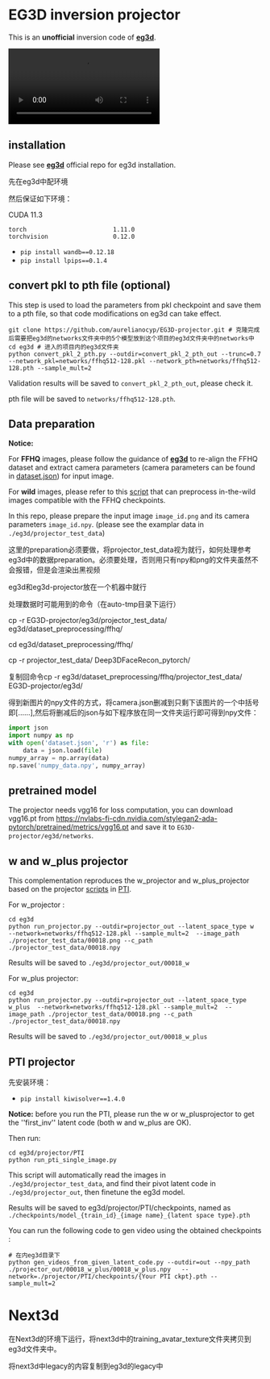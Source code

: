 # EG3D inversion projector

This is an **unofficial** inversion code of  **[eg3d](https://github.com/NVlabs/eg3d)**.

<video src="./eg3d/out/00056_w_plus.mp4"></video>



## installation

Please see **[eg3d](https://github.com/NVlabs/eg3d)** official repo for eg3d installation.

先在eg3d中配环境

然后保证如下环境：

CUDA 11.3 

```
torch                        1.11.0
torchvision                  0.12.0
```
- `pip install wandb==0.12.18`
- `pip install lpips==0.1.4` 





## convert pkl to pth file (optional)

This step is used to load the parameters from pkl checkpoint and save them to a pth file, so that code modifications on eg3d can take effect.

```
git clone https://github.com/aurelianocyp/EG3D-projector.git # 克隆完成后需要把eg3d的networks文件夹中的5个模型放到这个项目的eg3d文件夹中的networks中
cd eg3d # 进入的项目内的eg3d文件夹
python convert_pkl_2_pth.py --outdir=convert_pkl_2_pth_out --trunc=0.7    --network_pkl=networks/ffhq512-128.pkl --network_pth=networks/ffhq512-128.pth --sample_mult=2
```

Validation results will be saved to `convert_pkl_2_pth_out`, please check it.

pth file will be saved to `networks/ffhq512-128.pth`.

## Data preparation

**Notice:** 

For **FFHQ** images, please follow the guidance of **[eg3d](https://github.com/NVlabs/eg3d)** to re-align the FFHQ dataset and extract camera parameters (camera parameters can be found in [dataset.json](https://drive.google.com/uc?id=14mzYD1DxUjh7BGgeWKgXtLHWwvr-he1Z)) for input image.

For **wild** images, please refer to this [script](https://github.com/NVlabs/eg3d/blob/main/dataset_preprocessing/ffhq/preprocess_in_the_wild.py) that can preprocess in-the-wild images compatible with the FFHQ checkpoints.

In this repo,  please prepare the input image `image_id.png` and its camera parameters `image_id.npy`. (please see the examplar data in  `./eg3d/projector_test_data`)

这里的preparation必须要做，将projector_test_data视为<indir>就行，如何处理参考eg3d中的数据preparation。必须要处理，否则用只有npy和png的文件夹虽然不会报错，但是会渲染出黑视频

eg3d和eg3d-projector放在一个机器中就行

处理数据时可能用到的命令（在auto-tmp目录下运行）

cp -r EG3D-projector/eg3d/projector_test_data/ eg3d/dataset_preprocessing/ffhq/

cd eg3d/dataset_preprocessing/ffhq/

cp -r projector_test_data/ Deep3DFaceRecon_pytorch/

复制回命令cp -r eg3d/dataset_preprocessing/ffhq/projector_test_data/ EG3D-projector/eg3d/

得到新图片的npy文件的方式，将camera.json删减到只剩下该图片的一个中括号即[......],然后将删减后的json与如下程序放在同一文件夹运行即可得到npy文件：
```python
import json
import numpy as np
with open('dataset.json', 'r') as file:
    data = json.load(file)
numpy_array = np.array(data)
np.save('numpy_data.npy', numpy_array)
```

## pretrained model

The projector needs vgg16 for loss computation, you can download vgg16.pt from https://nvlabs-fi-cdn.nvidia.com/stylegan2-ada-pytorch/pretrained/metrics/vgg16.pt and save it to `EG3D-projector/eg3d/networks`.



## w and w_plus projector

This complementation reproduces the w_projector and w_plus_projector based on the projector [scripts](https://github.com/danielroich/PTI/tree/main/training/projectors) in [PTI](https://github.com/danielroich/PTI).

For w_projector :

```
cd eg3d
python run_projector.py --outdir=projector_out --latent_space_type w  --network=networks/ffhq512-128.pkl --sample_mult=2  --image_path ./projector_test_data/00018.png --c_path ./projector_test_data/00018.npy
```

Results will be saved to `./eg3d/projector_out/00018_w`



For w_plus projector:

```
cd eg3d
python run_projector.py --outdir=projector_out --latent_space_type w_plus  --network=networks/ffhq512-128.pkl --sample_mult=2  --image_path ./projector_test_data/00018.png --c_path ./projector_test_data/00018.npy
```

Results will be saved to `./eg3d/projector_out/00018_w_plus`

## PTI projector
先安装环境：
- `pip install kiwisolver==1.4.0`

**Notice:** before you run the PTI, please run the w or w_plusprojector to get the ''first_inv'' latent code (both w and w_plus are OK). 

Then run:

```
cd eg3d/projector/PTI
python run_pti_single_image.py
```

This script will automatically read the images in `./eg3d/projector_test_data`, and find their pivot latent code in `./eg3d/projector_out`, then finetune the eg3d model.



Results will be saved to eg3d/projector/PTI/checkpoints, named as `./checkpoints/model_{train_id}_{image name}_{latent space type}.pth`



You can run the following code to gen video using the obtained checkpoints :

```
# 在内eg3d目录下
python gen_videos_from_given_latent_code.py --outdir=out --npy_path ./projector_out/00018_w_plus/00018_w_plus.npy   --network=./projector/PTI/checkpoints/{Your PTI ckpt}.pth --sample_mult=2
```

# Next3d

在Next3d的环境下运行，将next3d中的training_avatar_texture文件夹拷贝到eg3d文件夹中。

将next3d中legacy的内容复制到eg3d的legacy中

